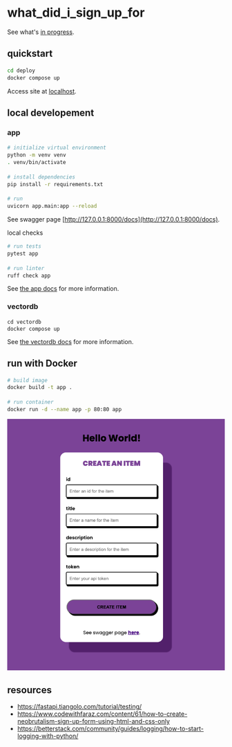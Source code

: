 # what_did_i_sign_up_for

See what's [in progress](./in_progress.md).

## quickstart
```bash
cd deploy
docker compose up
```

Access site at [localhost](http://localhost).

## local developement

### app
```bash
# initialize virtual environment
python -m venv venv
. venv/bin/activate

# install dependencies
pip install -r requirements.txt

# run
uvicorn app.main:app --reload
```

See swagger page [http://127.0.0.1:8000/docs](http://127.0.0.1:8000/docs).

local checks
```bash
# run tests
pytest app

# run linter
ruff check app
```

See [the app docs](./app/index.md) for more information.

### vectordb
```
cd vectordb
docker compose up
```

See [the vectordb docs](./vectordb/index.md) for more information.

## run with Docker
```bash
# build image
docker build -t app .

# run container
docker run -d --name app -p 80:80 app
```

![site-screenshot](./assets/site-screenshot.png)

## resources
- https://fastapi.tiangolo.com/tutorial/testing/
- https://www.codewithfaraz.com/content/61/how-to-create-neobrutalism-sign-up-form-using-html-and-css-only
- https://betterstack.com/community/guides/logging/how-to-start-logging-with-python/